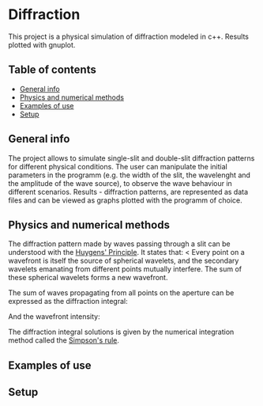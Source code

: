 # Diffraction 
This project is a physical simulation of diffraction modeled in c++. Results plotted with gnuplot.

## Table of contents 
* [General info](#general-info)
* [Physics and numerical methods](#physics-and-numerical-methods)
* [Examples of use](#examples-of-use)
* [Setup](#setup)

## General info
The project allows to simulate single-slit and double-slit diffraction patterns for different physical conditions. The user can manipulate the initial parameters in the programm (e.g. the width of the slit, the wavelenght and the amplitude of the wave source), to observe the wave behaviour in different scenarios. Results - diffraction patterns, are represented as data files and can be viewed as graphs plotted with the programm of choice.

## Physics and numerical methods
The diffraction pattern made by waves passing through a slit can be understood with the [Huygens' Principle](https://en.wikipedia.org/wiki/Huygens%E2%80%93Fresnel_principle). It states that:
< Every point on a wavefront is itself the source of spherical wavelets, and the secondary wavelets emanating from different points mutually interfere. The sum of these spherical wavelets forms a new wavefront.

The sum of waves propagating from all points on the aperture can be expressed as the diffraction integral:

And the wavefront intensity:

The diffraction integral solutions is given by the numerical integration method called the [Simpson's rule](https://en.wikipedia.org/wiki/Simpson%27s_rule). 


## Examples of use

## Setup
